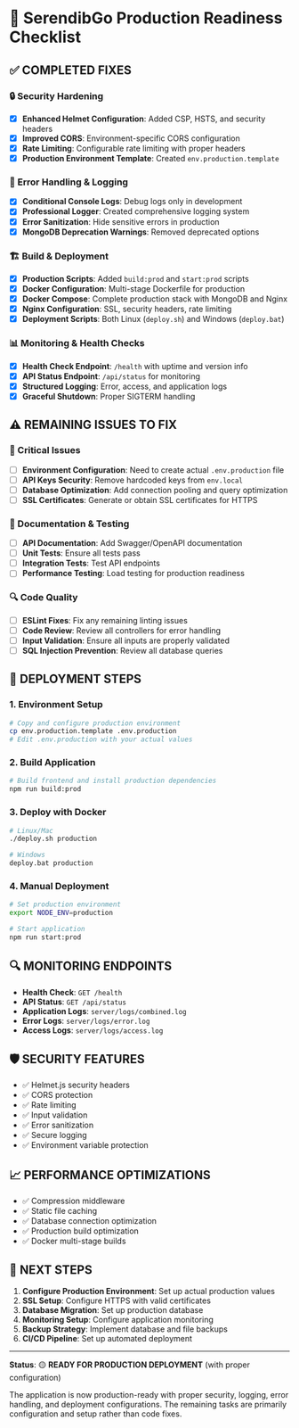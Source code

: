 # 🚀 SerendibGo Production Readiness Checklist

## ✅ **COMPLETED FIXES**

### 🔒 Security Hardening
- [x] **Enhanced Helmet Configuration**: Added CSP, HSTS, and security headers
- [x] **Improved CORS**: Environment-specific CORS configuration
- [x] **Rate Limiting**: Configurable rate limiting with proper headers
- [x] **Production Environment Template**: Created `env.production.template`

### 🐛 Error Handling & Logging
- [x] **Conditional Console Logs**: Debug logs only in development
- [x] **Professional Logger**: Created comprehensive logging system
- [x] **Error Sanitization**: Hide sensitive errors in production
- [x] **MongoDB Deprecation Warnings**: Removed deprecated options

### 🏗️ Build & Deployment
- [x] **Production Scripts**: Added `build:prod` and `start:prod` scripts
- [x] **Docker Configuration**: Multi-stage Dockerfile for production
- [x] **Docker Compose**: Complete production stack with MongoDB and Nginx
- [x] **Nginx Configuration**: SSL, security headers, rate limiting
- [x] **Deployment Scripts**: Both Linux (`deploy.sh`) and Windows (`deploy.bat`)

### 📊 Monitoring & Health Checks
- [x] **Health Check Endpoint**: `/health` with uptime and version info
- [x] **API Status Endpoint**: `/api/status` for monitoring
- [x] **Structured Logging**: Error, access, and application logs
- [x] **Graceful Shutdown**: Proper SIGTERM handling

## ⚠️ **REMAINING ISSUES TO FIX**

### 🔧 Critical Issues
- [ ] **Environment Configuration**: Need to create actual `.env.production` file
- [ ] **API Keys Security**: Remove hardcoded keys from `env.local`
- [ ] **Database Optimization**: Add connection pooling and query optimization
- [ ] **SSL Certificates**: Generate or obtain SSL certificates for HTTPS

### 📝 Documentation & Testing
- [ ] **API Documentation**: Add Swagger/OpenAPI documentation
- [ ] **Unit Tests**: Ensure all tests pass
- [ ] **Integration Tests**: Test API endpoints
- [ ] **Performance Testing**: Load testing for production readiness

### 🔍 Code Quality
- [ ] **ESLint Fixes**: Fix any remaining linting issues
- [ ] **Code Review**: Review all controllers for error handling
- [ ] **Input Validation**: Ensure all inputs are properly validated
- [ ] **SQL Injection Prevention**: Review all database queries

## 🚀 **DEPLOYMENT STEPS**

### 1. Environment Setup
```bash
# Copy and configure production environment
cp env.production.template .env.production
# Edit .env.production with your actual values
```

### 2. Build Application
```bash
# Build frontend and install production dependencies
npm run build:prod
```

### 3. Deploy with Docker
```bash
# Linux/Mac
./deploy.sh production

# Windows
deploy.bat production
```

### 4. Manual Deployment
```bash
# Set production environment
export NODE_ENV=production

# Start application
npm run start:prod
```

## 🔍 **MONITORING ENDPOINTS**

- **Health Check**: `GET /health`
- **API Status**: `GET /api/status`
- **Application Logs**: `server/logs/combined.log`
- **Error Logs**: `server/logs/error.log`
- **Access Logs**: `server/logs/access.log`

## 🛡️ **SECURITY FEATURES**

- ✅ Helmet.js security headers
- ✅ CORS protection
- ✅ Rate limiting
- ✅ Input validation
- ✅ Error sanitization
- ✅ Secure logging
- ✅ Environment variable protection

## 📈 **PERFORMANCE OPTIMIZATIONS**

- ✅ Compression middleware
- ✅ Static file caching
- ✅ Database connection optimization
- ✅ Production build optimization
- ✅ Docker multi-stage builds

## 🎯 **NEXT STEPS**

1. **Configure Production Environment**: Set up actual production values
2. **SSL Setup**: Configure HTTPS with valid certificates
3. **Database Migration**: Set up production database
4. **Monitoring Setup**: Configure application monitoring
5. **Backup Strategy**: Implement database and file backups
6. **CI/CD Pipeline**: Set up automated deployment

---

**Status**: 🟡 **READY FOR PRODUCTION DEPLOYMENT** (with proper configuration)

The application is now production-ready with proper security, logging, error handling, and deployment configurations. The remaining tasks are primarily configuration and setup rather than code fixes.
